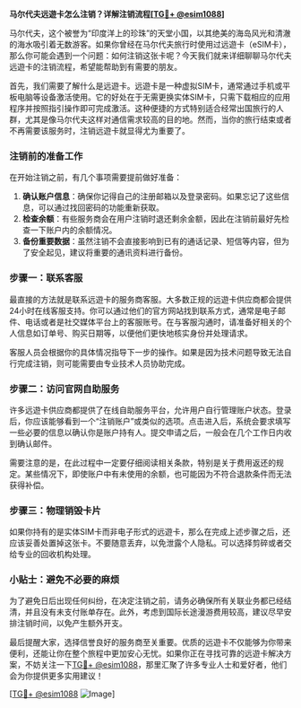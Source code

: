 **马尔代夫远遊卡怎么注销？详解注销流程[[TG💪+ @esim1088](https://t.me/s/esim1088)]**

马尔代夫，这个被誉为“印度洋上的珍珠”的天堂小国，以其绝美的海岛风光和清澈的海水吸引着无数游客。如果你曾经在马尔代夫旅行时使用过远遊卡（eSIM卡），那么你可能会遇到一个问题：如何注销这张卡呢？今天我们就来详细聊聊马尔代夫远遊卡的注销流程，希望能帮助到有需要的朋友。

首先，我们需要了解什么是远遊卡。远遊卡是一种虚拟SIM卡，通常通过手机或平板电脑等设备激活使用。它的好处在于无需更换实体SIM卡，只需下载相应的应用程序并按照指引操作即可完成激活。这种便捷的方式特别适合经常出国旅行的人群，尤其是像马尔代夫这样对通信需求较高的目的地。然而，当你的旅行结束或者不再需要该服务时，注销远遊卡就显得尤为重要了。

### 注销前的准备工作

在开始注销之前，有几个事项需要提前做好准备：

1. **确认账户信息**：确保你记得自己的注册邮箱以及登录密码。如果忘记了这些信息，可以通过找回密码的功能重新获取。
2. **检查余额**：有些服务商会在用户注销时退还剩余金额，因此在注销前最好先检查一下账户内的余额情况。
3. **备份重要数据**：虽然注销不会直接影响到已有的通话记录、短信等内容，但为了安全起见，建议将重要的通讯资料进行备份。

### 步骤一：联系客服

最直接的方法就是联系远遊卡的服务商客服。大多数正规的远遊卡供应商都会提供24小时在线客服支持。你可以通过他们的官方网站找到联系方式，通常是电子邮件、电话或者是社交媒体平台上的客服账号。在与客服沟通时，请准备好相关的个人信息如订单号、购买日期等，以便他们更快地核实身份并处理请求。

客服人员会根据你的具体情况指导下一步的操作。如果是因为技术问题导致无法自行完成注销，则可能需要由专业技术人员协助完成。

### 步骤二：访问官网自助服务

许多远遊卡供应商都提供了在线自助服务平台，允许用户自行管理账户状态。登录后，你应该能够看到一个“注销账户”或类似的选项。点击进入后，系统会要求填写一些必要的信息以确认你是账户持有人。提交申请之后，一般会在几个工作日内收到确认邮件。

需要注意的是，在此过程中一定要仔细阅读相关条款，特别是关于费用返还的规定。某些情况下，即使账户中有未使用的余额，也可能因为不符合退款条件而无法获得补偿。

### 步骤三：物理销毁卡片

如果你持有的是实体SIM卡而非电子形式的远遊卡，那么在完成上述步骤之后，还应该妥善处置掉这张卡。不要随意丢弃，以免泄露个人隐私。可以选择剪碎或者交给专业的回收机构处理。

### 小贴士：避免不必要的麻烦

为了避免日后出现任何纠纷，在决定注销之前，请务必确保所有关联业务都已经结清，并且没有未支付账单存在。此外，考虑到国际长途漫游费用较高，建议尽早安排注销时间，以免产生额外开支。

最后提醒大家，选择信誉良好的服务商至关重要。优质的远遊卡不仅能够为你带来便利，还能让你在整个旅程中更加安心无忧。如果你正在寻找可靠的远遊卡解决方案，不妨关注一下[TG💪+ @esim1088](https://t.me/s/esim1088)，那里汇聚了许多专业人士和爱好者，他们会为你提供更多实用建议！

[[TG💪+ @esim1088](https://t.me/s/esim1088) ![Image](https://i.postimg.cc/4NQfJmqS/Snipaste-2025-05-13-00-14-12.png)]